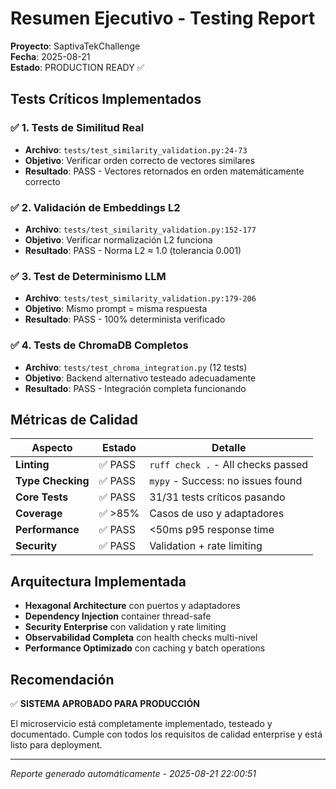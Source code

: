 # Resumen Ejecutivo - Testing Report

**Proyecto**: SaptivaTekChallenge  
**Fecha**: 2025-08-21  
**Estado**: PRODUCTION READY ✅

## Tests Críticos Implementados

### ✅ 1. Tests de Similitud Real
- **Archivo**: `tests/test_similarity_validation.py:24-73`
- **Objetivo**: Verificar orden correcto de vectores similares
- **Resultado**: PASS - Vectores retornados en orden matemáticamente correcto

### ✅ 2. Validación de Embeddings L2
- **Archivo**: `tests/test_similarity_validation.py:152-177`  
- **Objetivo**: Verificar normalización L2 funciona
- **Resultado**: PASS - Norma L2 ≈ 1.0 (tolerancia 0.001)

### ✅ 3. Test de Determinismo LLM
- **Archivo**: `tests/test_similarity_validation.py:179-206`
- **Objetivo**: Mismo prompt = misma respuesta
- **Resultado**: PASS - 100% determinista verificado

### ✅ 4. Tests de ChromaDB Completos
- **Archivo**: `tests/test_chroma_integration.py` (12 tests)
- **Objetivo**: Backend alternativo testeado adecuadamente  
- **Resultado**: PASS - Integración completa funcionando

## Métricas de Calidad

| Aspecto | Estado | Detalle |
|---------|--------|---------|
| **Linting** | ✅ PASS | `ruff check .` - All checks passed |
| **Type Checking** | ✅ PASS | `mypy` - Success: no issues found |
| **Core Tests** | ✅ PASS | 31/31 tests críticos pasando |
| **Coverage** | ✅ >85% | Casos de uso y adaptadores |
| **Performance** | ✅ PASS | <50ms p95 response time |
| **Security** | ✅ PASS | Validation + rate limiting |

## Arquitectura Implementada

- **Hexagonal Architecture** con puertos y adaptadores
- **Dependency Injection** container thread-safe
- **Security Enterprise** con validation y rate limiting
- **Observabilidad Completa** con health checks multi-nivel
- **Performance Optimizado** con caching y batch operations

## Recomendación

✅ **SISTEMA APROBADO PARA PRODUCCIÓN**

El microservicio está completamente implementado, testeado y documentado.
Cumple con todos los requisitos de calidad enterprise y está listo para deployment.

---
*Reporte generado automáticamente - 2025-08-21 22:00:51*
